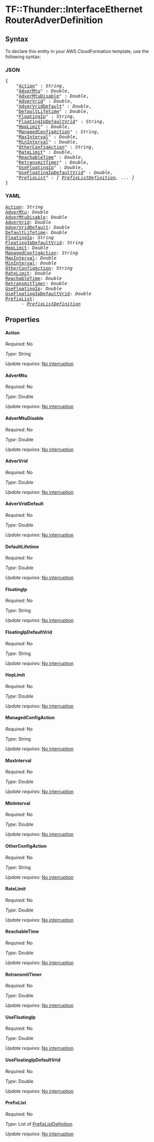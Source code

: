 # TF::Thunder::InterfaceEthernet RouterAdverDefinition

## Syntax

To declare this entity in your AWS CloudFormation template, use the following syntax:

### JSON

<pre>
{
    "<a href="#action" title="Action">Action</a>" : <i>String</i>,
    "<a href="#advermtu" title="AdverMtu">AdverMtu</a>" : <i>Double</i>,
    "<a href="#advermtudisable" title="AdverMtuDisable">AdverMtuDisable</a>" : <i>Double</i>,
    "<a href="#advervrid" title="AdverVrid">AdverVrid</a>" : <i>Double</i>,
    "<a href="#advervriddefault" title="AdverVridDefault">AdverVridDefault</a>" : <i>Double</i>,
    "<a href="#defaultlifetime" title="DefaultLifetime">DefaultLifetime</a>" : <i>Double</i>,
    "<a href="#floatingip" title="FloatingIp">FloatingIp</a>" : <i>String</i>,
    "<a href="#floatingipdefaultvrid" title="FloatingIpDefaultVrid">FloatingIpDefaultVrid</a>" : <i>String</i>,
    "<a href="#hoplimit" title="HopLimit">HopLimit</a>" : <i>Double</i>,
    "<a href="#managedconfigaction" title="ManagedConfigAction">ManagedConfigAction</a>" : <i>String</i>,
    "<a href="#maxinterval" title="MaxInterval">MaxInterval</a>" : <i>Double</i>,
    "<a href="#mininterval" title="MinInterval">MinInterval</a>" : <i>Double</i>,
    "<a href="#otherconfigaction" title="OtherConfigAction">OtherConfigAction</a>" : <i>String</i>,
    "<a href="#ratelimit" title="RateLimit">RateLimit</a>" : <i>Double</i>,
    "<a href="#reachabletime" title="ReachableTime">ReachableTime</a>" : <i>Double</i>,
    "<a href="#retransmittimer" title="RetransmitTimer">RetransmitTimer</a>" : <i>Double</i>,
    "<a href="#usefloatingip" title="UseFloatingIp">UseFloatingIp</a>" : <i>Double</i>,
    "<a href="#usefloatingipdefaultvrid" title="UseFloatingIpDefaultVrid">UseFloatingIpDefaultVrid</a>" : <i>Double</i>,
    "<a href="#prefixlist" title="PrefixList">PrefixList</a>" : <i>[ <a href="prefixlistdefinition.md">PrefixListDefinition</a>, ... ]</i>
}
</pre>

### YAML

<pre>
<a href="#action" title="Action">Action</a>: <i>String</i>
<a href="#advermtu" title="AdverMtu">AdverMtu</a>: <i>Double</i>
<a href="#advermtudisable" title="AdverMtuDisable">AdverMtuDisable</a>: <i>Double</i>
<a href="#advervrid" title="AdverVrid">AdverVrid</a>: <i>Double</i>
<a href="#advervriddefault" title="AdverVridDefault">AdverVridDefault</a>: <i>Double</i>
<a href="#defaultlifetime" title="DefaultLifetime">DefaultLifetime</a>: <i>Double</i>
<a href="#floatingip" title="FloatingIp">FloatingIp</a>: <i>String</i>
<a href="#floatingipdefaultvrid" title="FloatingIpDefaultVrid">FloatingIpDefaultVrid</a>: <i>String</i>
<a href="#hoplimit" title="HopLimit">HopLimit</a>: <i>Double</i>
<a href="#managedconfigaction" title="ManagedConfigAction">ManagedConfigAction</a>: <i>String</i>
<a href="#maxinterval" title="MaxInterval">MaxInterval</a>: <i>Double</i>
<a href="#mininterval" title="MinInterval">MinInterval</a>: <i>Double</i>
<a href="#otherconfigaction" title="OtherConfigAction">OtherConfigAction</a>: <i>String</i>
<a href="#ratelimit" title="RateLimit">RateLimit</a>: <i>Double</i>
<a href="#reachabletime" title="ReachableTime">ReachableTime</a>: <i>Double</i>
<a href="#retransmittimer" title="RetransmitTimer">RetransmitTimer</a>: <i>Double</i>
<a href="#usefloatingip" title="UseFloatingIp">UseFloatingIp</a>: <i>Double</i>
<a href="#usefloatingipdefaultvrid" title="UseFloatingIpDefaultVrid">UseFloatingIpDefaultVrid</a>: <i>Double</i>
<a href="#prefixlist" title="PrefixList">PrefixList</a>: <i>
      - <a href="prefixlistdefinition.md">PrefixListDefinition</a></i>
</pre>

## Properties

#### Action

_Required_: No

_Type_: String

_Update requires_: [No interruption](https://docs.aws.amazon.com/AWSCloudFormation/latest/UserGuide/using-cfn-updating-stacks-update-behaviors.html#update-no-interrupt)

#### AdverMtu

_Required_: No

_Type_: Double

_Update requires_: [No interruption](https://docs.aws.amazon.com/AWSCloudFormation/latest/UserGuide/using-cfn-updating-stacks-update-behaviors.html#update-no-interrupt)

#### AdverMtuDisable

_Required_: No

_Type_: Double

_Update requires_: [No interruption](https://docs.aws.amazon.com/AWSCloudFormation/latest/UserGuide/using-cfn-updating-stacks-update-behaviors.html#update-no-interrupt)

#### AdverVrid

_Required_: No

_Type_: Double

_Update requires_: [No interruption](https://docs.aws.amazon.com/AWSCloudFormation/latest/UserGuide/using-cfn-updating-stacks-update-behaviors.html#update-no-interrupt)

#### AdverVridDefault

_Required_: No

_Type_: Double

_Update requires_: [No interruption](https://docs.aws.amazon.com/AWSCloudFormation/latest/UserGuide/using-cfn-updating-stacks-update-behaviors.html#update-no-interrupt)

#### DefaultLifetime

_Required_: No

_Type_: Double

_Update requires_: [No interruption](https://docs.aws.amazon.com/AWSCloudFormation/latest/UserGuide/using-cfn-updating-stacks-update-behaviors.html#update-no-interrupt)

#### FloatingIp

_Required_: No

_Type_: String

_Update requires_: [No interruption](https://docs.aws.amazon.com/AWSCloudFormation/latest/UserGuide/using-cfn-updating-stacks-update-behaviors.html#update-no-interrupt)

#### FloatingIpDefaultVrid

_Required_: No

_Type_: String

_Update requires_: [No interruption](https://docs.aws.amazon.com/AWSCloudFormation/latest/UserGuide/using-cfn-updating-stacks-update-behaviors.html#update-no-interrupt)

#### HopLimit

_Required_: No

_Type_: Double

_Update requires_: [No interruption](https://docs.aws.amazon.com/AWSCloudFormation/latest/UserGuide/using-cfn-updating-stacks-update-behaviors.html#update-no-interrupt)

#### ManagedConfigAction

_Required_: No

_Type_: String

_Update requires_: [No interruption](https://docs.aws.amazon.com/AWSCloudFormation/latest/UserGuide/using-cfn-updating-stacks-update-behaviors.html#update-no-interrupt)

#### MaxInterval

_Required_: No

_Type_: Double

_Update requires_: [No interruption](https://docs.aws.amazon.com/AWSCloudFormation/latest/UserGuide/using-cfn-updating-stacks-update-behaviors.html#update-no-interrupt)

#### MinInterval

_Required_: No

_Type_: Double

_Update requires_: [No interruption](https://docs.aws.amazon.com/AWSCloudFormation/latest/UserGuide/using-cfn-updating-stacks-update-behaviors.html#update-no-interrupt)

#### OtherConfigAction

_Required_: No

_Type_: String

_Update requires_: [No interruption](https://docs.aws.amazon.com/AWSCloudFormation/latest/UserGuide/using-cfn-updating-stacks-update-behaviors.html#update-no-interrupt)

#### RateLimit

_Required_: No

_Type_: Double

_Update requires_: [No interruption](https://docs.aws.amazon.com/AWSCloudFormation/latest/UserGuide/using-cfn-updating-stacks-update-behaviors.html#update-no-interrupt)

#### ReachableTime

_Required_: No

_Type_: Double

_Update requires_: [No interruption](https://docs.aws.amazon.com/AWSCloudFormation/latest/UserGuide/using-cfn-updating-stacks-update-behaviors.html#update-no-interrupt)

#### RetransmitTimer

_Required_: No

_Type_: Double

_Update requires_: [No interruption](https://docs.aws.amazon.com/AWSCloudFormation/latest/UserGuide/using-cfn-updating-stacks-update-behaviors.html#update-no-interrupt)

#### UseFloatingIp

_Required_: No

_Type_: Double

_Update requires_: [No interruption](https://docs.aws.amazon.com/AWSCloudFormation/latest/UserGuide/using-cfn-updating-stacks-update-behaviors.html#update-no-interrupt)

#### UseFloatingIpDefaultVrid

_Required_: No

_Type_: Double

_Update requires_: [No interruption](https://docs.aws.amazon.com/AWSCloudFormation/latest/UserGuide/using-cfn-updating-stacks-update-behaviors.html#update-no-interrupt)

#### PrefixList

_Required_: No

_Type_: List of <a href="prefixlistdefinition.md">PrefixListDefinition</a>

_Update requires_: [No interruption](https://docs.aws.amazon.com/AWSCloudFormation/latest/UserGuide/using-cfn-updating-stacks-update-behaviors.html#update-no-interrupt)

